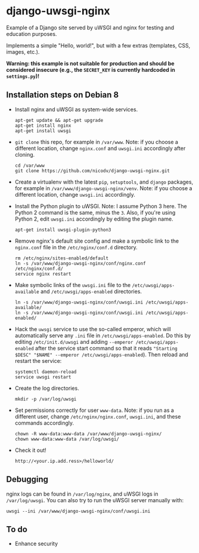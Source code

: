 # django-uwsgi-nginx
Example of a Django site served by uWSGI and nginx for testing and education purposes.

Implements a simple "Hello, world!", but with a few extras (templates, CSS, 
images, etc.).

**Warning: this example is not suitable for production and should be considered insecure (e.g., the `SECRET_KEY` is currently hardcoded in `settings.py`)!**

Installation steps on Debian 8
------------------------------

- Install nginx and uWSGI as system-wide services.

    ```
    apt-get update && apt-get upgrade
    apt-get install nginx
    apt-get install uwsgi
    ```

- `git clone` this repo, for example in `/var/www`. Note: if you choose a different
location, change `nginx.conf` and `uwsgi.ini` accordingly after cloning.

    ```
    cd /var/www
    git clone https://github.com/nicodv/django-uwsgi-nginx.git
    ```

- Create a virtualenv with the latest `pip`, `setuptools`, and `django` packages,
for example in `/var/www/django-uwsgi-nginx/venv`. Note: if you choose a different
location, change `uwsgi.ini` accordingly.

- Install the Python plugin to uWSGI. Note: I assume Python 3 here. The Python 2
command is the same, minus the `3`. Also, if you're using Python 2, edit
`uwsgi.ini` accordingly by editing the plugin name.

    ```
    apt-get install uwsgi-plugin-python3
    ```

- Remove nginx's default site config and make a symbolic link to the
`nginx.conf` file in the `/etc/nginx/conf.d` directory.

    ```
    rm /etc/nginx/sites-enabled/default
    ln -s /var/www/django-uwsgi-nginx/conf/nginx.conf /etc/nginx/conf.d/
    service nginx restart
    ```

- Make symbolic links of the `uwsgi.ini` file to the `/etc/uwsgi/apps-available` 
and `/etc/uwsgi/apps-enabled` directories.

    ```
    ln -s /var/www/django-uwsgi-nginx/conf/uwsgi.ini /etc/uwsgi/apps-available/
    ln -s /var/www/django-uwsgi-nginx/conf/uwsgi.ini /etc/uwsgi/apps-enabled/
    ```

- Hack the `uwsgi` service to use the so-called emperor, which will automatically
serve any `.ini` file in `/etc/uwsgi/apps-enabled`. Do this by editing
`/etc/init.d/uwsgi` and adding `--emperor /etc/uwsgi/apps-enabled` after the
service start command so that it reads
`"Starting $DESC" "$NAME" --emperor /etc/uwsgi/apps-enabled`). Then reload and
restart the service:

    ```
    systemctl daemon-reload
    service uwsgi restart
    ```

- Create the log directories.

    ```
    mkdir -p /var/log/uwsgi
    ```

- Set permissions correctly for user `www-data`. Note: if you run as a different
user, change `/etc/nginx/nginx.conf`, `uwsgi.ini`, and these commands accordingly.

    ```
    chown -R www-data:www-data /var/www/django-uwsgi-nginx/
    chown www-data:www-data /var/log/uwsgi/
    ```
- Check it out!

    ```
    http://<your.ip.add.ress>/helloworld/
    ```

Debugging
---------
nginx logs can be found in `/var/log/nginx`, and uWSGI logs in `/var/log/uwsgi`.
You can also try to run the uWSGI server manually with:

    uwsgi --ini /var/www/django-uwsgi-nginx/conf/uwsgi.ini

To do
-----
- Enhance security
